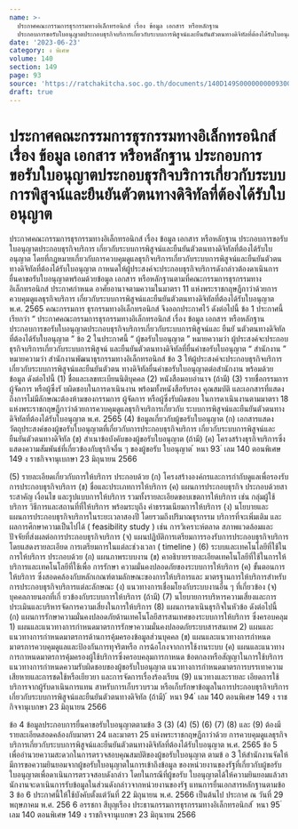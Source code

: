 ```yaml
---
name: >-
  ประกาศคณะกรรมการธุรกรรมทางอิเล็กทรอนิกส์ เรื่อง ข้อมูล เอกสาร หรือหลักฐาน
  ประกอบการขอรับใบอนุญาตประกอบธุรกิจบริการเกี่ยวกับระบบการพิสูจน์และยืนยันตัวตนทางดิจิทัลที่ต้องได้รับใบอนุญาต
date: '2023-06-23'
category: ง พิเศษ
volume: 140
section: 149
page: 93
source: 'https://ratchakitcha.soc.go.th/documents/140D149S0000000009300.pdf'
draft: true
---
```


# ประกาศคณะกรรมการธุรกรรมทางอิเล็กทรอนิกส์ เรื่อง ข้อมูล เอกสาร หรือหลักฐาน ประกอบการขอรับใบอนุญาตประกอบธุรกิจบริการเกี่ยวกับระบบการพิสูจน์และยืนยันตัวตนทางดิจิทัลที่ต้องได้รับใบอนุญาต

ประกาศคณะกรรมการธุรกรรมทางอิเล็กทรอนิกส์ เรื่อง ข้อมูล เอกสาร หรือหลักฐาน ประกอบการขอรับใบอนุญาตประกอบธุรกิจบริการ เกี่ยวกับระบบการพิสูจน์และยืนยันตัวตนทางดิจิทัลที่ต้องได้รับใบอนุญาต โดยที่กฎหมายเกี่ยวกับการควบคุมดูแลธุรกิจบริการเกี่ยวกับระบบการพิสูจน์และยืนยันตัวตน ทางดิจิทัลที่ต้องได้รับใบอนุญาต กาหนดให้ผู้ประสงค์จะประกอบธุรกิจบริการดังกล่าวต้องดาเนินการ ยื่นคาขอรับใบอนุญาตพร้อมด้วยข้อมูล เอกสาร หรือหลักฐานตามที่คณะกรรมการธุรกรรมทางอิเล็กทรอนิกส์ ประกาศกำหนด อาศัยอานาจตามความในมาตรา 11 แห่งพระราชกฤษฎีกาว่าด้วยการควบคุมดูแลธุรกิจบริการ เกี่ยวกับระบบการพิสูจน์และยืนยันตัวตนทางดิจิทัลที่ต้องได้รับใบอนุญาต พ.ศ. 2565 คณะกรรมการ ธุรกรรมทางอิเล็กทรอนิกส์ จึงออกประกาศไว้ ดังต่อไปนี้ ข้อ 1 ประกาศนี้เรียกว่า “ ประกาศคณะกรรมการธุรกรรมทางอิเล็กทรอนิกส์ เรื่อง ข้อมูล เอกสาร หรือหลักฐาน ประกอบการขอรับใบอนุญาตประกอบธุรกิจบริการเกี่ยวกับระบบการพิสูจน์และ ยืนยั นตัวตนทางดิจิทัลที่ต้องได้รับใบอนุญาต ” ข้อ 2 ในประกาศนี้ “ ผู้ขอรับใบอนุญาต ” หมายความว่า ผู้ประสงค์จะประกอบธุรกิจบริการเกี่ยวกับระบบการพิสูจน์ และยืนยันตัวตนทางดิจิทัลที่ยื่นคำขอรับใบอนุญาต “ สำนักงาน ” หมายความว่า สำนักงานพัฒนาธุรกรรมทางอิเล็กทรอนิกส์ ข้อ 3 ให้ผู้ประสงค์จะประกอบธุรกิจบริการเกี่ยวกับระบบการพิสูจน์และยืนยันตัวตน ทางดิจิทัลยื่นคำขอรับใบอนุญาตต่อสำนักงาน พร้อมด้วยข้อมูล ดังต่อไปนี้ (1) ชื่อและเลขทะเบียนนิติบุคคล (2) หนังสือมอบอำนาจ (ถ้ามี) (3) รายชื่อกรรมการ ผู้จัดการ หรือผู้ซึ่งรั บผิดชอบในการดาเนินงาน พร้อมทั้งหนังสือรับรอง คุณสมบัติ และเอกสารที่แสดงถึงการไม่มีลักษณะต้องห้ามของกรรมการ ผู้จัดการ หรือผู้ซึ่งรับผิดชอบ ในการดาเนินงานตามมาตรา 18 แห่งพระราชกฤษฎีกาว่าด้วยการควบคุมดูแลธุรกิจบริการเกี่ยวกับ ระบบการพิสูจน์และยืนยันตัวตนทางดิจิทัลที่ต้องได้รับใบอนุญาต พ.ศ. 2565 (4) ข้อมูลเกี่ยวกับผู้ขอรับใบอนุญาต (ก) เอกสารแสดงวัตถุประสงค์ของผู้ขอรับใบอนุญาตที่เกี่ยวกับการประกอบธุรกิจบริการ เกี่ยวกับระบบการพิสูจน์และยืนยันตัวตนทางดิจิทัล (ข) สำเนาข้อบังคับของผู้ขอรับใบอนุญาต (ถ้ามี) (ค) โครงสร้างธุรกิจบริการซึ่งแสดงความสัมพันธ์ที่เกี่ยวข้องกับธุรกิจอื่น ๆ ของผู้ขอรับ ใบอนุญาต ้ หนา 93 ่ เลม 140 ตอนพิเศษ 149 ง ราชกิจจานุเบกษา 23 มิถุนายน 2566

(5) รายละเอียดเกี่ยวกับการให้บริการ ประกอบด้วย (ก) โครงสร้างองค์กรและการกำกับดูแลเพื่อรองรับการประกอบธุรกิจบริการ (ข) ชื่อและประเภทการให้บริการ (ค) แผนการประกอบธุรกิจ ประกอบด้วยสาระสาคัญ เงื่อนไข และรูปแบบการให้บริการ รวมทั้งรายละเอียดขอบเขตการให้บริการ เช่น กลุ่มผู้ใช้บริการ วิธีการและสถานที่ที่ให้บริการ พร้อมระบุถึง ค่าธรรมเนียมการให้บริการ (ง) นโยบายและแผนการประกอบธุรกิจบริการในระยะเวลาสองปี โดยรวมถึงปริมาณธุรกรรม บริการที่จะเพิ่มเติม และผลการศึกษาความเป็นไปได้ ( feasibility study ) เช่น การวิเคราะห์ตลาด สภาพแวดล้อมและปัจจัยที่ส่งผลต่อการประกอบธุรกิจบริการ (จ) แผนปฏิบัติการเตรียมการรองรับการประกอบธุรกิจบริการ โดยแสดงรายละเอียด การเตรียมการในแต่ละช่วงเวลา ( timeline ) (6) ระบบและเทคโนโลยีที่ใช้ในการให้บริการ ประกอบด้วย (ก) แผนภาพระบบงาน (ข) คาอธิบายรายละเอียดเทคโนโลยีที่ใช้ในการให้บริการและเทคโนโลยีที่ใช้เพื่อ การรักษา ความมั่นคงปลอดภัยของระบบการให้บริการ (ค) ขั้นตอนการให้บริการ ซึ่งสอดคล้องกับหลักเกณฑ์ตามลักษณะของการให้บริการและ มาตรฐานการให้บริการสำหรับการประกอบธุรกิจบริการแต่ละลักษณะ (ง) แนวทางการเชื่อมโยงกับระบบงานอื่น ๆ ที่เกี่ยวข้อง (จ) บุคคลภายนอกที่เกี่ ยวข้องกับระบบการให้บริการ (ถ้ามี) (7) นโยบายการบริหารความเสี่ยงและการประเมินและบริหารจัดการความเสี่ยงในการให้บริการ (8) แผนการดาเนินธุรกิจในหัวข้อ ดังต่อไปนี้ (ก) แผนการรักษาความมั่นคงปลอดภัยด้านเทคโนโลยีสารสนเทศของระบบการให้บริการ ซึ่งครอบคลุม 1) แผนและแนวทางการกำหนดมาตรการรักษาความมั่นคงปลอดภัยระบบสารสนเทศ 2) แผนและแนวทางการกำหนดมาตรการด้านการคุ้มครองข้อมูลส่วนบุคคล (ข) แผนและแนวทางการกำหนดมาตรการควบคุมดูแลและป้องกันการทุจริตหรือ การฉ้อโกงจากการใช้งานระบบ (ค) แผนและแนวทางการกาหนดมาตรการคุ้มครองผู้ใช้บริการซึ่งครอบคลุมการกาหนด ข้อตกลงหรือสัญญาในการใช้บริการ แนวทางการกำหนดความรับผิดชอบของผู้ขอรับใบอนุญาต แนวทางการกำหนดมาตรการบรรเทาความเสียหายและการชดใช้หรือเยียวยา และการจัดการเรื่องร้องเรียน (9) แนวทางและรายละ เอียดการใช้บริการจากผู้รับดาเนินการแทน สาหรับการเก็บรวบรวม หรือเก็บรักษาข้อมูลในการประกอบธุรกิจบริการเกี่ยวกับระบบการพิสูจน์และยืนยันตัวตนทางดิจิทัล (ถ้ามี) ้ หนา 94 ่ เลม 140 ตอนพิเศษ 149 ง ราชกิจจานุเบกษา 23 มิถุนายน 2566

ข้อ 4 ข้อมูลประกอบการยื่นคาขอรับใบอนุญาตตามข้อ 3 (3) (4) (5) (6) (7) (8) และ (9) ต้องมีรายละเอียดสอดคล้องกับมาตรา 24 และมาตรา 25 แห่งพระราชกฤษฎีกาว่าด้วย การควบคุมดูแลธุรกิจบริการเกี่ยวกับระบบการพิสูจน์และยืนยันตัวตนทางดิจิทัลที่ต้องได้รับใบอนุญาต พ.ศ. 2565 ข้อ 5 เพื่ออำนวยความสะดวกในการตรวจสอบคุณสมบัติของผู้ขอรับใบอนุญาต ตามข้ อ 3 ให้สำนักงานจัดให้มีการขอความยินยอมจากผู้ขอรับใบอนุญาตในการเข้าถึงข้อมูล ของหน่วยงานของรัฐที่เกี่ยวกับผู้ขอรับใบอนุญาตเพื่อดาเนินการตรวจสอบดังกล่าว โดยในกรณีที่ผู้ขอรับ ใบอนุญาตได้ให้ความยินยอมแล้วสานักงานจะดาเนินการรับข้อมูลในส่วนดังกล่าวจากหน่วยงานของรัฐ แทนการยื่นเอกสารหลักฐานตามข้อ 3 ข้อ 6 ประกาศนี้ให้ใช้บังคับตั้งแต่วันที่ 22 มิถุนายน พ.ศ. 2566 เป็นต้นไป ประกาศ ณ วันที่ 29 พฤษภาคม พ.ศ. 256 6 อรรชกา สีบุญเรือง ประธานกรรมการธุรกรรมทางอิเล็กทรอนิกส์ ้ หนา 95 ่ เลม 140 ตอนพิเศษ 149 ง ราชกิจจานุเบกษา 23 มิถุนายน 2566
